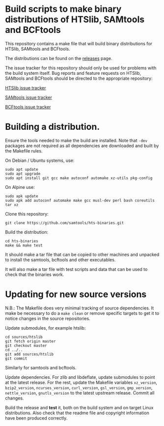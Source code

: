 # Build scripts to make binary distributions of HTSlib, SAMtools and BCFtools

This repository contains a make file that will build binary distributions for
HTSlib, SAMtools and BCFtools.

The distributions can be found on the [releases](../../releases) page.

The issue tracker for this repository should only be used for problems with
the build system itself.
Bug reports and feature requests on HTSlib, SAMtools and BCFtools should be
directed to the appropriate repository:

[HTSlib issue tracker](https://github.com/samtools/htslib/issues)

[SAMtools issue tracker](https://github.com/samtools/samtools/issues)

[BCFtools issue tracker](https://github.com/samtools/bcftools/issues)

# Building a distribution.

Ensure the tools needed to make the build are installed.
Note that `-dev` packages are not required as all dependencies are downloaded
and built by the Makefile rules.

On Debian / Ubuntu systems, use:

```
sudo apt update
sudo apt upgrade
sudo apt install git gcc make autoconf automake xz-utils pkg-config
```

On Alpine use:

```
sudo apk update
sudo apk add autoconf automake make gcc musl-dev perl bash coreutils tar xz
```

Clone this repository:

```
git clone https://github.com/samtools/hts-binaries.git
```

Build the distribution:

```
cd hts-binaries
make && make test
```

It should make a tar file that can be copied to other machines and unpacked
to install the samtools, bcftools and other executables.

It will also make a tar file with test scripts and data that can be used to
check that the binaries work.

# Updating for new source versions

N.B.: The Makefile does very minimal tracking of source dependencies.
It make be necessary to do a `make clean` or remove specific targets to
get it to notice changes in the source repositories.

Update submodules, for example htslib:

```
cd sources/htslib
git fetch origin master
git checkout master
cd ../..
git add sources/htslib
git commit
```

Similarly for samtools and bcftools.

Update dependencies.
For zlib and libdeflate, update submodules to point at the latest release.
For the rest, update the Makefile variables `xz_version`, `bzip2_version`,
`ncurses_version`, `curl_version`, `gsl_version`, `gmp_version`,
`nettle_version`, `gnutls_version` to the latest upstream release.
Commit all changes.

Build the release and **test** it, both on the build system and on
target Linux distributions.
Also check that the readme file and copyright information have been produced
correctly.
